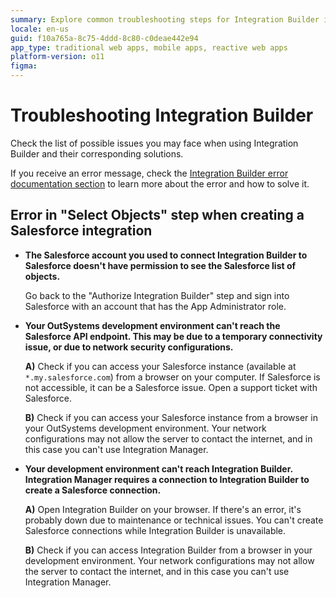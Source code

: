 ```yaml
---
summary: Explore common troubleshooting steps for Integration Builder in OutSystems 11 (O11), including solutions for connectivity and permission issues.
locale: en-us
guid: f10a765a-8c75-4ddd-8c80-c0deae442e94
app_type: traditional web apps, mobile apps, reactive web apps
platform-version: o11
figma:
---
```

# Troubleshooting Integration Builder

Check the list of possible issues you may face when using Integration Builder and their corresponding solutions.

If you receive an error message, check the [Integration Builder error documentation section](<https://success.outsystems.com/Support/Errors/Integration_Builder_errors>) to learn more about the error and how to solve it.

## Error in "Select Objects" step when creating a Salesforce integration

* **The Salesforce account you used to connect Integration Builder to Salesforce doesn't have permission to see the Salesforce list of objects.**

    Go back to the "Authorize Integration Builder" step and sign into Salesforce with an account that has the App Administrator role.

* **Your OutSystems development environment can't reach the Salesforce API endpoint. This may be due to a temporary connectivity issue, or due to network security configurations.**

    **A)** Check if you can access your Salesforce instance (available at `*.my.salesforce.com`) from a browser on your computer. If Salesforce is not accessible, it can be a Salesforce issue. Open a support ticket with Salesforce.

    **B)** Check if you can access your Salesforce instance from a browser in your OutSystems development environment. Your network configurations may not allow the server to contact the internet, and in this case you can't use Integration Manager.

* **Your development environment can't reach Integration Builder. Integration Manager requires a connection to Integration Builder to create a Salesforce connection.**

    **A)** Open Integration Builder on your browser. If there's an error, it's probably down due to maintenance or technical issues. You can't create Salesforce connections while Integration Builder is unavailable.

    **B)** Check if you can access Integration Builder from a browser in your development environment. Your network configurations may not allow the server to contact the internet, and in this case you can't use Integration Manager.
